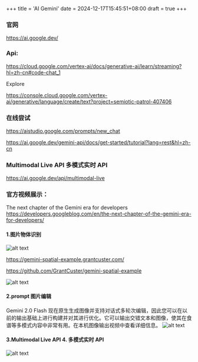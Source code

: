+++
title = 'AI Gemini'
date = 2024-12-17T15:45:51+08:00
draft = true
+++


### 官网
https://ai.google.dev/


### Api:

https://cloud.google.com/vertex-ai/docs/generative-ai/learn/streaming?hl=zh-cn#code-chat_1

Explore

https://console.cloud.google.com/vertex-ai/generative/language/create/text?project=semiotic-patrol-407406

### 在线尝试
https://aistudio.google.com/prompts/new_chat


https://ai.google.dev/gemini-api/docs/get-started/tutorial?lang=rest&hl=zh-cn


### Multimodal Live API  多模式实时 API

https://ai.google.dev/api/multimodal-live


### 官方视频展示：
The next chapter of the Gemini era for developers
https://developers.googleblog.com/en/the-next-chapter-of-the-gemini-era-for-developers/



#### 1.图片物体识别

![alt text](https://heavi.cn/images/gemini/image-2.png)

https://gemini-spatial-example.grantcuster.com/

https://github.com/GrantCuster/gemini-spatial-example

![alt text](https://heavi.cn/images/gemini/image-1.png)

#### 2.prompt 图片编辑
Gemini 2.0 Flash 现在原生生成图像并支持对话式多轮次编辑，因此您可以在以前的输出基础上进行构建并对其进行优化。它可以输出交错文本和图像，使其在食谱等多模式内容中非常有用。在本机图像输出视频中查看详细信息。
![alt text](https://heavi.cn/images/gemini/image-3.png)


#### 3.Multimodal Live API 4. 多模式实时 API
![alt text](https://heavi.cn/images/gemini/image-4.png)